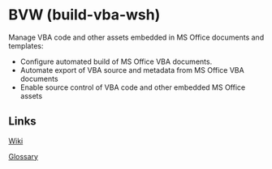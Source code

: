 # BVW (build-vba-wsh)

Manage VBA code and other assets embedded in MS Office documents and templates:

* Configure automated build of MS Office VBA documents.
* Automate export of VBA source and metadata from MS Office VBA documents
* Enable source control of VBA code and other embedded MS Office assets


## Links

[Wiki](https://github.com/jayrgee/build-vba-wsh/wiki)

[Glossary](https://github.com/jayrgee/build-vba-wsh/wiki/Glossary)
